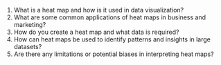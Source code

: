 1. What is a heat map and how is it used in data visualization?
2. What are some common applications of heat maps in business and marketing?
3. How do you create a heat map and what data is required?
4. How can heat maps be used to identify patterns and insights in large datasets?
5. Are there any limitations or potential biases in interpreting heat maps?